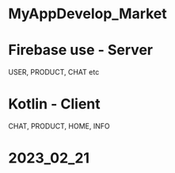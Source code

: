 # MyAppDevelop_Market

# Firebase use - Server
  USER, PRODUCT, CHAT etc
# Kotlin - Client
  CHAT, PRODUCT, HOME, INFO

# 2023_02_21

